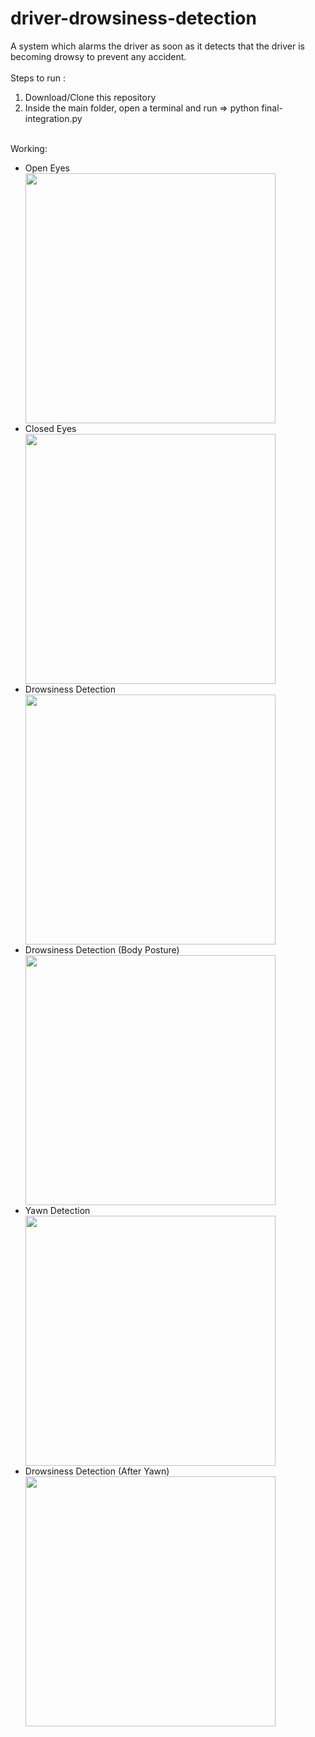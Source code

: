 # driver-drowsiness-detection
A system which alarms the driver as soon as it detects that the driver is becoming drowsy to prevent any accident.
<br/><br/>
Steps to run : <br/>
1) Download/Clone this repository<br/>
2) Inside the main folder, open a terminal and run => python final-integration.py<br/>
<br/>
Working: 
<br/>
<ul>
<li>Open Eyes</li>
<img src="https://github.com/SuperThinking/driver-drowsiness-detection/blob/master/working_images/OpenEyes.png" width=400/>
<br/>
<li>Closed Eyes</li>
<img src="https://github.com/SuperThinking/driver-drowsiness-detection/blob/master/working_images/ClosedEyes.png" width=400/>
<br/>
<li>Drowsiness Detection</li>
<img src="https://github.com/SuperThinking/driver-drowsiness-detection/blob/master/working_images/Drowsy.png" width=400/>
<br/>
<li>Drowsiness Detection (Body Posture)</li>
<img src="https://github.com/SuperThinking/driver-drowsiness-detection/blob/master/working_images/DrowsyBodyPosture.png" width=400/>
<br/>
<li>Yawn Detection</li>
<img src="https://github.com/SuperThinking/driver-drowsiness-detection/blob/master/working_images/YawnDetection.png" width=400/>
<br/>
<li>Drowsiness Detection (After Yawn)</li>
<img src="https://github.com/SuperThinking/driver-drowsiness-detection/blob/master/working_images/DrowsyAfterYawn.png" width=400/>
<br/>
</ul>
